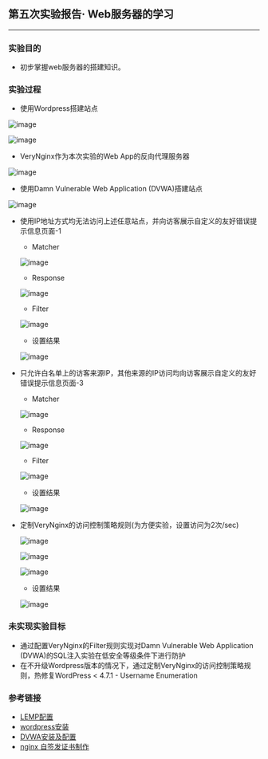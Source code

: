 ## 第五次实验报告· Web服务器的学习
***
### 实验目的
- 初步掌握web服务器的搭建知识。

### 实验过程
* 使用Wordpress搭建站点

![image](https://raw.githubusercontent.com/CUCfromHY001/2015-linux-public-CUCfromHY001/master/%E5%AE%9E%E9%AA%8C%E6%96%87%E4%BB%B6%E5%A4%B9/%E5%AE%9E%E9%AA%8C%E4%BA%94/image/1.PNG)

![image](https://raw.githubusercontent.com/CUCfromHY001/2015-linux-public-CUCfromHY001/master/%E5%AE%9E%E9%AA%8C%E6%96%87%E4%BB%B6%E5%A4%B9/%E5%AE%9E%E9%AA%8C%E4%BA%94/image/2.PNG)

* VeryNginx作为本次实验的Web App的反向代理服务器
 
![image](https://raw.githubusercontent.com/CUCfromHY001/2015-linux-public-CUCfromHY001/master/%E5%AE%9E%E9%AA%8C%E6%96%87%E4%BB%B6%E5%A4%B9/%E5%AE%9E%E9%AA%8C%E4%BA%94/image/4.PNG)


* 使用Damn Vulnerable Web Application (DVWA)搭建站点

![image](https://raw.githubusercontent.com/CUCfromHY001/2015-linux-public-CUCfromHY001/master/%E5%AE%9E%E9%AA%8C%E6%96%87%E4%BB%B6%E5%A4%B9/%E5%AE%9E%E9%AA%8C%E4%BA%94/image/21.PNG)


* 使用IP地址方式均无法访问上述任意站点，并向访客展示自定义的友好错误提示信息页面-1
  * Matcher

  ![image](https://raw.githubusercontent.com/CUCfromHY001/2015-linux-public-CUCfromHY001/master/%E5%AE%9E%E9%AA%8C%E6%96%87%E4%BB%B6%E5%A4%B9/%E5%AE%9E%E9%AA%8C%E4%BA%94/image/6.PNG)
  
  * Response
  
  ![image](https://raw.githubusercontent.com/CUCfromHY001/2015-linux-public-CUCfromHY001/master/%E5%AE%9E%E9%AA%8C%E6%96%87%E4%BB%B6%E5%A4%B9/%E5%AE%9E%E9%AA%8C%E4%BA%94/image/7.PNG)

  * Filter
  
  ![image](https://raw.githubusercontent.com/CUCfromHY001/2015-linux-public-CUCfromHY001/master/%E5%AE%9E%E9%AA%8C%E6%96%87%E4%BB%B6%E5%A4%B9/%E5%AE%9E%E9%AA%8C%E4%BA%94/image/8.PNG)

  * 设置结果
  
  ![image](https://raw.githubusercontent.com/CUCfromHY001/2015-linux-public-CUCfromHY001/master/%E5%AE%9E%E9%AA%8C%E6%96%87%E4%BB%B6%E5%A4%B9/%E5%AE%9E%E9%AA%8C%E4%BA%94/image/9.PNG)

* 只允许白名单上的访客来源IP，其他来源的IP访问均向访客展示自定义的友好错误提示信息页面-3
  * Matcher

  ![image](https://raw.githubusercontent.com/CUCfromHY001/2015-linux-public-CUCfromHY001/master/%E5%AE%9E%E9%AA%8C%E6%96%87%E4%BB%B6%E5%A4%B9/%E5%AE%9E%E9%AA%8C%E4%BA%94/image/15.PNG)
  
  * Response
  
  ![image](https://raw.githubusercontent.com/CUCfromHY001/2015-linux-public-CUCfromHY001/master/%E5%AE%9E%E9%AA%8C%E6%96%87%E4%BB%B6%E5%A4%B9/%E5%AE%9E%E9%AA%8C%E4%BA%94/image/16.PNG)

  * Filter
  
  ![image](https://raw.githubusercontent.com/CUCfromHY001/2015-linux-public-CUCfromHY001/master/%E5%AE%9E%E9%AA%8C%E6%96%87%E4%BB%B6%E5%A4%B9/%E5%AE%9E%E9%AA%8C%E4%BA%94/image/17.PNG)

  * 设置结果
  
  ![image](https://raw.githubusercontent.com/CUCfromHY001/2015-linux-public-CUCfromHY001/master/%E5%AE%9E%E9%AA%8C%E6%96%87%E4%BB%B6%E5%A4%B9/%E5%AE%9E%E9%AA%8C%E4%BA%94/image/14.PNG)

* 定制VeryNginx的访问控制策略规则(为方便实验，设置访问为2次/sec)

  ![image](https://raw.githubusercontent.com/CUCfromHY001/2015-linux-public-CUCfromHY001/master/%E5%AE%9E%E9%AA%8C%E6%96%87%E4%BB%B6%E5%A4%B9/%E5%AE%9E%E9%AA%8C%E4%BA%94/image/18.PNG)

  ![image](https://raw.githubusercontent.com/CUCfromHY001/2015-linux-public-CUCfromHY001/master/%E5%AE%9E%E9%AA%8C%E6%96%87%E4%BB%B6%E5%A4%B9/%E5%AE%9E%E9%AA%8C%E4%BA%94/image/19.PNG)
  
  ![image](https://raw.githubusercontent.com/CUCfromHY001/2015-linux-public-CUCfromHY001/master/%E5%AE%9E%E9%AA%8C%E6%96%87%E4%BB%B6%E5%A4%B9/%E5%AE%9E%E9%AA%8C%E4%BA%94/image/20.PNG)
  * 设置结果

  ![image](https://raw.githubusercontent.com/CUCfromHY001/2015-linux-public-CUCfromHY001/master/%E5%AE%9E%E9%AA%8C%E6%96%87%E4%BB%B6%E5%A4%B9/%E5%AE%9E%E9%AA%8C%E4%BA%94/image/13.PNG)

### 未实现实验目标
* 通过配置VeryNginx的Filter规则实现对Damn Vulnerable Web Application (DVWA)的SQL注入实验在低安全等级条件下进行防护
* 在不升级Wordpress版本的情况下，通过定制VeryNginx的访问控制策略规则，热修复WordPress < 4.7.1 - Username Enumeration

### 参考链接

* [LEMP配置](https://www.digitalocean.com/community/tutorials/how-to-install-linux-nginx-mysql-php-lemp-stack-in-ubuntu-16-04)
* [wordpress安装](https://www.digitalocean.com/community/tutorials/how-to-install-wordpress-with-lemp-on-ubuntu-16-04)
* [DVWA安装及配置](https://github.com/ethicalhack3r/DVWA)
* [nginx 自签发证书制作](https://www.digitalocean.com/community/tutorials/how-to-create-an-ssl-certificate-on-nginx-for-ubuntu-14-04)
